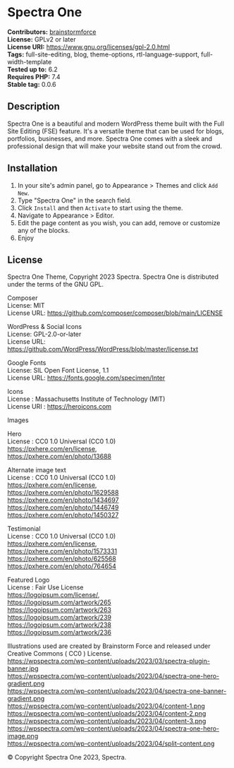 # Spectra One #
**Contributors:** [brainstormforce](https://profiles.wordpress.org/brainstormforce/)  
**License:** GPLv2 or later  
**License URI:** https://www.gnu.org/licenses/gpl-2.0.html  
**Tags:** full-site-editing, blog, theme-options, rtl-language-support, full-width-template  
**Tested up to:** 6.2  
**Requires PHP:** 7.4  
**Stable tag:** 0.0.6  

## Description ##

Spectra One is a beautiful and modern WordPress theme built with the Full Site Editing (FSE) feature. It's a versatile theme that can be used for blogs, portfolios, businesses, and more. Spectra One comes with a sleek and professional design that will make your website stand out from the crowd.


## Installation ##

1. In your site's admin panel, go to Appearance > Themes and click `Add New`.
2. Type "Spectra One" in the search field.
3. Click `Install` and then `Activate` to start using the theme.
4. Navigate to Appearance > Editor.
5. Edit the page content as you wish, you can add, remove or customize any of the blocks.
6. Enjoy

## License ##
Spectra One Theme, Copyright 2023 Spectra. Spectra One is distributed under the terms of the GNU GPL.

Composer  
License: MIT  
License URL: https://github.com/composer/composer/blob/main/LICENSE  

WordPress & Social Icons  
License: GPL-2.0-or-later  
License URL: https://github.com/WordPress/WordPress/blob/master/license.txt  

Google Fonts  
License: SIL Open Font License, 1.1  
License URL: https://fonts.google.com/specimen/Inter  

Icons  
License : Massachusetts Institute of Technology (MIT)   
License URI : https://heroicons.com  


Images

Hero  
License : CC0 1.0 Universal (CC0 1.0)  
https://pxhere.com/en/license,  
https://pxhere.com/en/photo/13688  

Alternate image text  
License : CC0 1.0 Universal (CC0 1.0)  
https://pxhere.com/en/license,  
https://pxhere.com/en/photo/1629588  
https://pxhere.com/en/photo/1434697  
https://pxhere.com/en/photo/1446749  
https://pxhere.com/en/photo/1450327  

Testimonial  
License : CC0 1.0 Universal (CC0 1.0)  
https://pxhere.com/en/license,  
https://pxhere.com/en/photo/1573331  
https://pxhere.com/en/photo/625568  
https://pxhere.com/en/photo/764654  

Featured Logo  
License : Fair Use License  
https://logoipsum.com/license/,  
https://logoipsum.com/artwork/265  
https://logoipsum.com/artwork/263  
https://logoipsum.com/artwork/239  
https://logoipsum.com/artwork/238  
https://logoipsum.com/artwork/236  

Illustrations used are created by Brainstorm Force and released under Creative Commons ( CC0 ) License.  
https://wpspectra.com/wp-content/uploads/2023/03/spectra-plugin-banner.jpg  
https://wpspectra.com/wp-content/uploads/2023/04/spectra-one-hero-gradient.png  
https://wpspectra.com/wp-content/uploads/2023/04/spectra-one-banner-gradient.png  
https://wpspectra.com/wp-content/uploads/2023/04/content-1.png  
https://wpspectra.com/wp-content/uploads/2023/04/content-2.png  
https://wpspectra.com/wp-content/uploads/2023/04/content-3.png  
https://wpspectra.com/wp-content/uploads/2023/04/spectra-one-hero-image.png  
https://wpspectra.com/wp-content/uploads/2023/04/split-content.png  


© Copyright Spectra One 2023, Spectra.